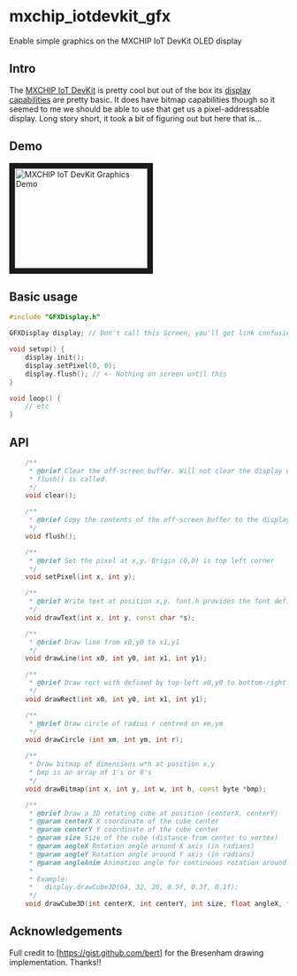 # mxchip_iotdevkit_gfx
Enable simple graphics on the MXCHIP IoT DevKit OLED display

## Intro

The [MXCHIP IoT DevKit](http://mxchip.com/az3166) is pretty cool but out of the box its [display capabilities](https://microsoft.github.io/azure-iot-developer-kit/docs/apis/display/) are pretty basic. It does have bitmap capabilities though so it seemed to me we should be able to use that get us a pixel-addressable display. Long story short, it took a bit of figuring out but here that is...

## Demo

<a href="http://www.youtube.com/watch?feature=player_embedded&v=fnjp_DWiCbQ
" target="_blank"><img src="http://img.youtube.com/vi/fnjp_DWiCbQ/0.jpg" 
alt="MXCHIP IoT DevKit Graphics Demo" width="240" height="180" border="10" /></a>

## Basic usage

```cpp
#include "GFXDisplay.h"

GFXDisplay display; // Don't call this Screen, you'll get link confusion

void setup() {
    display.init();
    display.setPixel(0, 0);
    display.flush(); // <- Nothing on screen until this
}

void loop() {
    // etc
}
```

## API

```cpp
    /**
     * @brief Clear the off-screen buffer. Will not clear the display until 
     * flush() is called.
     */
    void clear();

    /**
     * @brief Copy the contents of the off-screen buffer to the display
     */
    void flush();

    /**
     * @brief Set the pixel at x,y. Origin (0,0) is top left corner
     */
    void setPixel(int x, int y);

    /**
     * @brief Write text at position x,y. font.h provides the font definition
     */
    void drawText(int x, int y, const char *s);

    /**
     * @brief Draw line from x0,y0 to x1,y1
     */
    void drawLine(int x0, int y0, int x1, int y1);

    /**
     * @brief Draw rect with defined by top-left x0,y0 to bottom-right x1,y1
     */
    void drawRect(int x0, int y0, int x1, int y1);

    /**
     * @brief Draw circle of radius r centred on xm,ym
     */
    void drawCircle (int xm, int ym, int r);

    /**
     * Draw bitmap of dimensions w*h at position x,y
     * bmp is an array of 1's or 0's
     */
    void drawBitmap(int x, int y, int w, int h, const byte *bmp);

    /**
     * @brief Draw a 3D rotating cube at position (centerX, centerY)
     * @param centerX X coordinate of the cube center
     * @param centerY Y coordinate of the cube center
     * @param size Size of the cube (distance from center to vertex)
     * @param angleX Rotation angle around X axis (in radians)
     * @param angleY Rotation angle around Y axis (in radians)
     * @param angleAnim Animation angle for continuous rotation around Z axis (in radians)
     * 
     * Example:
     *   display.drawCube3D(64, 32, 20, 0.5f, 0.3f, 0.1f);
     */
    void drawCube3D(int centerX, int centerY, int size, float angleX, float angleY, float angleAnim);
```

## Acknowledgements

Full credit to [https://gist.github.com/bert] for the Bresenham drawing implementation. Thanks!!
